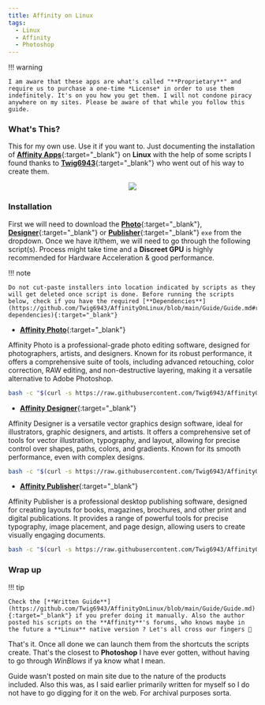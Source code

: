 ```yaml
---
title: Affinity on Linux
tags:
  - Linux
  - Affinity
  - Photoshop
---
```


!!! warning

    I am aware that these apps are what's called "**Proprietary**" and require us to purchase a one-time *License* in order to use them indefinitely. It's on you how you get them. I will not condone piracy anywhere on my sites. Please be aware of that while you follow this guide.

### What's This?

This for my own use. Use it if you want to. Just documenting the installation of [**Affinity Apps**](https://affinity.serif.com/en-us/){:target="_blank"} on **Linux** with the help of some scripts I found thanks to [**Twig6943**](https://github.com/Twig6943){:target="_blank"} who went out of his way to create them.

<p align="center">
  <img src="https://i.imgur.com/MABHj31.jpeg">
</p>

### Installation

First we will need to download the [**Photo**](https://store.serif.com/update/windows/photo/2/){:target="_blank"}, [**Designer**](https://store.serif.com/update/windows/designer/2/){:target="_blank"} or [**Publisher**](https://store.serif.com/update/windows/publisher/2/){:target="_blank"} `exe` from the dropdown. Once we have it/them, we will need to go through the following script(s). Process might take time and a **Discreet GPU** is highly recommended for Hardware Acceleration & good performance.

!!! note

    Do not cut-paste installers into location indicated by scripts as they will get deleted once script is done. Before running the scripts below, check if you have the required [**Dependencies**](https://github.com/Twig6943/AffinityOnLinux/blob/main/Guide/Guide.md#required-dependencies){:target="_blank"}

- [**Affinity Photo**](https://affinity.serif.com/en-gb/photo/?#top){:target="_blank"}

Affinity Photo is a professional-grade photo editing software, designed for photographers, artists, and designers. Known for its robust performance, it offers a comprehensive suite of tools, including advanced retouching, color correction, RAW editing, and non-destructive layering, making it a versatile alternative to Adobe Photoshop.

```Bash
bash -c "$(curl -s https://raw.githubusercontent.com/Twig6943/AffinityOnLinux/main/AffinityScripts/AffinityPhoto.sh)"
```

- [**Affinity Designer**](https://affinity.serif.com/en-us/designer/?#top){:target="_blank"}

Affinity Designer is a versatile vector graphics design software, ideal for illustrators, graphic designers, and artists. It offers a comprehensive set of tools for vector illustration, typography, and layout, allowing for precise control over shapes, paths, colors, and gradients. Known for its smooth performance, even with complex designs.

```Bash
bash -c "$(curl -s https://raw.githubusercontent.com/Twig6943/AffinityOnLinux/main/AffinityScripts/AffinityDesigner.sh)"
```

- [**Affinity Publisher**](https://affinity.serif.com/en-us/designer/?#top){:target="_blank"}

Affinity Publisher is a professional desktop publishing software, designed for creating layouts for books, magazines, brochures, and other print and digital publications. It provides a range of powerful tools for precise typography, image placement, and page design, allowing users to create visually engaging documents.

```Bash
bash -c "$(curl -s https://raw.githubusercontent.com/Twig6943/AffinityOnLinux/main/AffinityScripts/AffinityPublisher.sh)"
```

### Wrap up

!!! tip

    Check the [**Written Guide**](https://github.com/Twig6943/AffinityOnLinux/blob/main/Guide/Guide.md){:target="_blank"} if you prefer doing it manually. Also the author posted his scripts on the **Affinity**'s forums, who knows maybe in the future a **Linux** native version ? Let's all cross our fingers 🤞

That's it. Once all done we can launch them from the shortcuts the scripts create. That's the closest to **Photoshop** I have ever gotten, without having to go through *WinBlows* if ya know what I mean.

Guide wasn't posted on main site due to the nature of the products included. Also this was, as I said earlier primarily written for myself so I do not have to go digging for it on the web. For archival purposes sorta.

